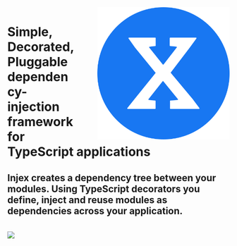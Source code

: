 <img src="website/static/img/logo.svg" align="right" width="300" style="margin-left: 50px" />
<h1>Simple, Decorated, Pluggable dependency-injection framework for TypeScript applications</h1>
<h2>Injex creates a dependency tree between your modules. Using TypeScript decorators you define, inject and reuse modules as dependencies across your application.</h2>
<br/>
<img src="https://img.shields.io/npm/v/@injex/core?style=for-the-badge" />